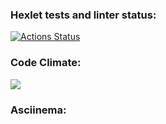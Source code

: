 ### Hexlet tests and linter status:
[![Actions Status](https://github.com/irinaPilkova/python-project-lvl1/workflows/hexlet-check/badge.svg)](https://github.com/irinaPilkova/python-project-lvl1/actions)

### Code Climate:
<a href="https://codeclimate.com/github/irinaPilkova/python-project-lvl1/maintainability"><img src="https://api.codeclimate.com/v1/badges/43561ada62a82e93237d/maintainability" /></a>

### Asciinema:
<a href="https://asciinema.org/connect/51a32a1c-2412-4cda-b2b0-6930e0def8dd"></a>
